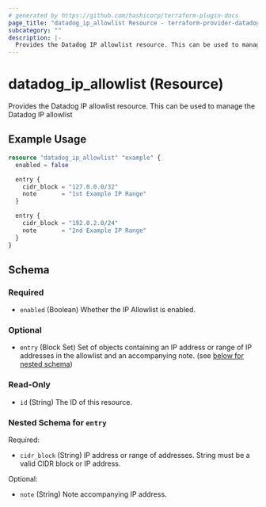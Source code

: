 ```yaml
---
# generated by https://github.com/hashicorp/terraform-plugin-docs
page_title: "datadog_ip_allowlist Resource - terraform-provider-datadog"
subcategory: ""
description: |-
  Provides the Datadog IP allowlist resource. This can be used to manage the Datadog IP allowlist
---
```


# datadog_ip_allowlist (Resource)

Provides the Datadog IP allowlist resource. This can be used to manage the Datadog IP allowlist

## Example Usage

```terraform
resource "datadog_ip_allowlist" "example" {
  enabled = false

  entry {
    cidr_block = "127.0.0.0/32"
    note       = "1st Example IP Range"
  }

  entry {
    cidr_block = "192.0.2.0/24"
    note       = "2nd Example IP Range"
  }
}
```

<!-- schema generated by tfplugindocs -->
## Schema

### Required

- `enabled` (Boolean) Whether the IP Allowlist is enabled.

### Optional

- `entry` (Block Set) Set of objects containing an IP address or range of IP addresses in the allowlist and an accompanying note. (see [below for nested schema](#nestedblock--entry))

### Read-Only

- `id` (String) The ID of this resource.

<a id="nestedblock--entry"></a>
### Nested Schema for `entry`

Required:

- `cidr_block` (String) IP address or range of addresses. String must be a valid CIDR block or IP address.

Optional:

- `note` (String) Note accompanying IP address.
